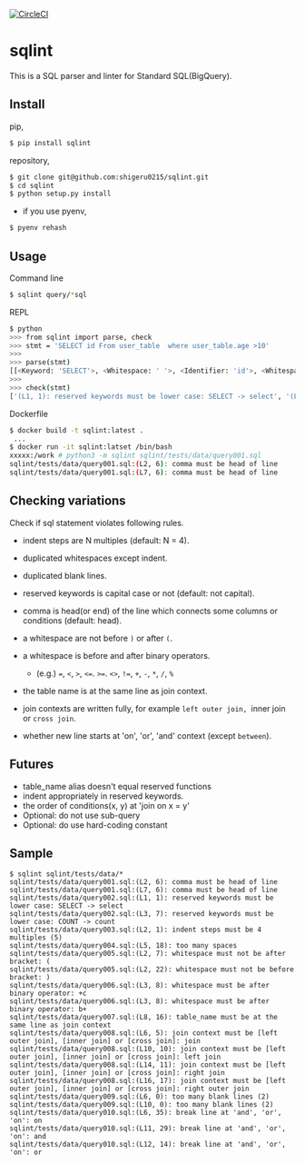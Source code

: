 [![CircleCI](https://circleci.com/gh/shigeru0215/sqlint/tree/develop.svg?style=svg)](https://circleci.com/gh/shigeru0215/sqlint/tree/develop)

# sqlint
This is a SQL parser and linter for Standard SQL(BigQuery).

## Install

pip, 

```bash
$ pip install sqlint
```

repository, 

```bash
$ git clone git@github.com:shigeru0215/sqlint.git
$ cd sqlint
$ python setup.py install
```

 - if you use pyenv,

```bash
$ pyenv rehash
```

## Usage

Command line

```bash
$ sqlint query/*sql
```

REPL

```bash
$ python
>>> from sqlint import parse, check
>>> stmt = 'SELECT id From user_table  where user_table.age >10'
>>>
>>> parse(stmt)
[[<Keyword: 'SELECT'>, <Whitespace: ' '>, <Identifier: 'id'>, <Whitespace: ' '>, <Keyword: 'From'>, <Whitespace: ' '>, <Identifier: 'user_table'>, <Whitespace: '  '>, <Keyword: 'where'>, <Whitespace: ' '>, <Identifier: 'user_table.age'>, <Whitespace: ' '>, <Operator: '>'>, <Identifier: '10'>]]
>>>
>>> check(stmt)
['(L1, 1): reserved keywords must be lower case: SELECT -> select', '(L1, 11): reserved keywords must be lower case: From -> from', '(L1, 26): too many spaces', '(L1, 49): whitespace must be after binary operator: >10']
```

Dockerfile

```bash
$ docker build -t sqlint:latest .
 ...
$ docker run -it sqlint:latset /bin/bash
xxxxx:/work # python3 -m sqlint sqlint/tests/data/query001.sql 
sqlint/tests/data/query001.sql:(L2, 6): comma must be head of line
sqlint/tests/data/query001.sql:(L7, 6): comma must be head of line
```

## Checking variations

Check if sql statement violates following rules.

- indent steps are N multiples (default: N = 4).

- duplicated whitespaces except indent.

- duplicated blank lines.

- reserved keywords is capital case or not (default: not capital).

- comma is head(or end) of the line which connects some columns or conditions (default: head).

- a whitespace are not before `)` or after `(`.

- a whitespace is before and after binary operators.
  - (e.g.) `=`, `<`, `>`, `<=`. `>=`. `<>`, `!=`, `+`, `-`, `*`, `/`, `%`

- the table name is at the same line as join context.

- join contexts are written fully, for example `left outer join, `inner join or `cross join`.

- whether new line starts at 'on', 'or', 'and' context (except `between`).

## Futures
- table_name alias doesn't equal reserved functions
- indent appropriately in reserved keywords.
- the order of conditions(x, y) at 'join on x = y'
- Optional: do not use sub-query
- Optional: do use hard-coding constant

## Sample

```
$ sqlint sqlint/tests/data/*
sqlint/tests/data/query001.sql:(L2, 6): comma must be head of line
sqlint/tests/data/query001.sql:(L7, 6): comma must be head of line
sqlint/tests/data/query002.sql:(L1, 1): reserved keywords must be lower case: SELECT -> select
sqlint/tests/data/query002.sql:(L3, 7): reserved keywords must be lower case: COUNT -> count
sqlint/tests/data/query003.sql:(L2, 1): indent steps must be 4 multiples (5)
sqlint/tests/data/query004.sql:(L5, 18): too many spaces
sqlint/tests/data/query005.sql:(L2, 7): whitespace must not be after bracket: (
sqlint/tests/data/query005.sql:(L2, 22): whitespace must not be before bracket: )
sqlint/tests/data/query006.sql:(L3, 8): whitespace must be after binary operator: +c
sqlint/tests/data/query006.sql:(L3, 8): whitespace must be after binary operator: b+
sqlint/tests/data/query007.sql:(L8, 16): table_name must be at the same line as join context
sqlint/tests/data/query008.sql:(L6, 5): join context must be [left outer join], [inner join] or [cross join]: join
sqlint/tests/data/query008.sql:(L10, 10): join context must be [left outer join], [inner join] or [cross join]: left join
sqlint/tests/data/query008.sql:(L14, 11): join context must be [left outer join], [inner join] or [cross join]: right join
sqlint/tests/data/query008.sql:(L16, 17): join context must be [left outer join], [inner join] or [cross join]: right outer join
sqlint/tests/data/query009.sql:(L6, 0): too many blank lines (2)
sqlint/tests/data/query009.sql:(L10, 0): too many blank lines (2)
sqlint/tests/data/query010.sql:(L6, 35): break line at 'and', 'or', 'on': on
sqlint/tests/data/query010.sql:(L11, 29): break line at 'and', 'or', 'on': and
sqlint/tests/data/query010.sql:(L12, 14): break line at 'and', 'or', 'on': or
```
